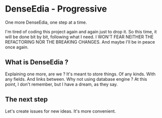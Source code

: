 # DenseEdia - Progressive

One more DenseEdia, one step at a time.

I'm tired of coding this project again and again just to drop it. So this time,
it will be done bit by bit, following what I need. I WON'T FEAR NEITHER THE
REFACTORING NOR THE BREAKING CHANGES. And maybe I'll be in peace once again.

## What is DenseEdia ?

Explaining one more, are we ? It's meant to store things. Of any kinds. With any
fields. And links between. Why not using database engine ? At this point, I
don't remember, but I have a dream, as they say.

## The next step

Let's create issues for new ideas. It's more convenient.
